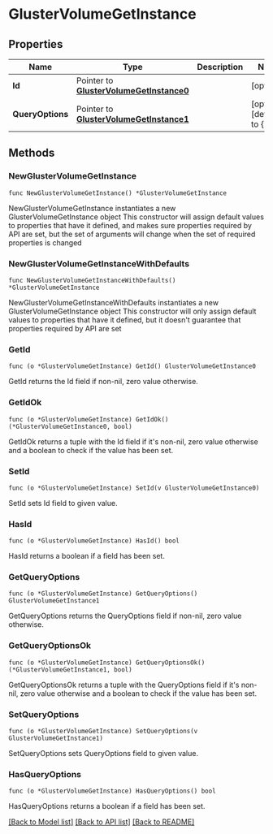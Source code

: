 # GlusterVolumeGetInstance

## Properties

Name | Type | Description | Notes
------------ | ------------- | ------------- | -------------
**Id** | Pointer to [**GlusterVolumeGetInstance0**](GlusterVolumeGetInstance0.md) |  | [optional] 
**QueryOptions** | Pointer to [**GlusterVolumeGetInstance1**](GlusterVolumeGetInstance1.md) |  | [optional] [default to {}]

## Methods

### NewGlusterVolumeGetInstance

`func NewGlusterVolumeGetInstance() *GlusterVolumeGetInstance`

NewGlusterVolumeGetInstance instantiates a new GlusterVolumeGetInstance object
This constructor will assign default values to properties that have it defined,
and makes sure properties required by API are set, but the set of arguments
will change when the set of required properties is changed

### NewGlusterVolumeGetInstanceWithDefaults

`func NewGlusterVolumeGetInstanceWithDefaults() *GlusterVolumeGetInstance`

NewGlusterVolumeGetInstanceWithDefaults instantiates a new GlusterVolumeGetInstance object
This constructor will only assign default values to properties that have it defined,
but it doesn't guarantee that properties required by API are set

### GetId

`func (o *GlusterVolumeGetInstance) GetId() GlusterVolumeGetInstance0`

GetId returns the Id field if non-nil, zero value otherwise.

### GetIdOk

`func (o *GlusterVolumeGetInstance) GetIdOk() (*GlusterVolumeGetInstance0, bool)`

GetIdOk returns a tuple with the Id field if it's non-nil, zero value otherwise
and a boolean to check if the value has been set.

### SetId

`func (o *GlusterVolumeGetInstance) SetId(v GlusterVolumeGetInstance0)`

SetId sets Id field to given value.

### HasId

`func (o *GlusterVolumeGetInstance) HasId() bool`

HasId returns a boolean if a field has been set.

### GetQueryOptions

`func (o *GlusterVolumeGetInstance) GetQueryOptions() GlusterVolumeGetInstance1`

GetQueryOptions returns the QueryOptions field if non-nil, zero value otherwise.

### GetQueryOptionsOk

`func (o *GlusterVolumeGetInstance) GetQueryOptionsOk() (*GlusterVolumeGetInstance1, bool)`

GetQueryOptionsOk returns a tuple with the QueryOptions field if it's non-nil, zero value otherwise
and a boolean to check if the value has been set.

### SetQueryOptions

`func (o *GlusterVolumeGetInstance) SetQueryOptions(v GlusterVolumeGetInstance1)`

SetQueryOptions sets QueryOptions field to given value.

### HasQueryOptions

`func (o *GlusterVolumeGetInstance) HasQueryOptions() bool`

HasQueryOptions returns a boolean if a field has been set.


[[Back to Model list]](../README.md#documentation-for-models) [[Back to API list]](../README.md#documentation-for-api-endpoints) [[Back to README]](../README.md)


